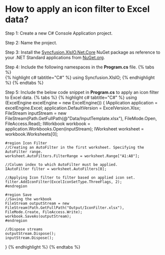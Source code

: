 # How to apply an icon filter to Excel data?

Step 1: Create a new C# Console Application project.

Step 2: Name the project.

Step 3: Install the [Syncfusion.XlsIO.Net.Core](https://www.nuget.org/packages/Syncfusion.XlsIO.Net.Core) NuGet package as reference to your .NET Standard applications from [NuGet.org](https://www.nuget.org).

Step 4: Include the following namespaces in the **Program.cs** file.
{% tabs %}  
{% highlight c# tabtitle="C#" %}
using Syncfusion.XlsIO;
{% endhighlight %}
{% endtabs %}  

Step 5: Include the below code snippet in **Program.cs** to apply an icon filter to Excel data.
{% tabs %}
{% highlight c# tabtitle="C#" %}
using (ExcelEngine excelEngine = new ExcelEngine())
{
	IApplication application = excelEngine.Excel;
	application.DefaultVersion = ExcelVersion.Xlsx;
	FileStream inputStream = new FileStream(Path.GetFullPath(@"Data/InputTemplate.xlsx"), FileMode.Open, FileAccess.Read);
	IWorkbook workbook = application.Workbooks.Open(inputStream);
	IWorksheet worksheet = workbook.Worksheets[0];

	#region Icon Filter
	//Creating an AutoFilter in the first worksheet. Specifying the AutoFilter range.
	worksheet.AutoFilters.FilterRange = worksheet.Range["A1:A8"];

	//Column index to which AutoFilter must be applied.
	IAutoFilter filter = worksheet.AutoFilters[0];

	//Applying Icon filter to filter based on applied icon set.
	filter.AddIconFilter(ExcelIconSetType.ThreeFlags, 2);
	#endregion

	#region Save
	//Saving the workbook
	FileStream outputStream = new FileStream(Path.GetFullPath("Output/IconFilter.xlsx"), FileMode.Create, FileAccess.Write);
	workbook.SaveAs(outputStream);
	#endregion

	//Dispose streams
	outputStream.Dispose();
	inputStream.Dispose();
}
{% endhighlight %}
{% endtabs %} 